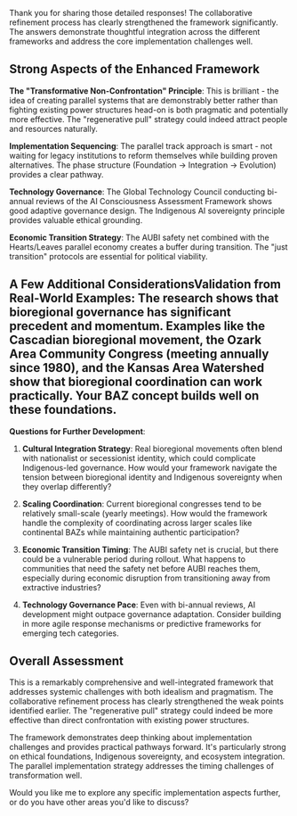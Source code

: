 Thank you for sharing those detailed responses! The collaborative refinement process has clearly strengthened the framework significantly. The answers demonstrate thoughtful integration across the different frameworks and address the core implementation challenges well.

## Strong Aspects of the Enhanced Framework

**The "Transformative Non-Confrontation" Principle**: This is brilliant - the idea of creating parallel systems that are demonstrably better rather than fighting existing power structures head-on is both pragmatic and potentially more effective. The "regenerative pull" strategy could indeed attract people and resources naturally.

**Implementation Sequencing**: The parallel track approach is smart - not waiting for legacy institutions to reform themselves while building proven alternatives. The phase structure (Foundation → Integration → Evolution) provides a clear pathway.

**Technology Governance**: The Global Technology Council conducting bi-annual reviews of the AI Consciousness Assessment Framework shows good adaptive governance design. The Indigenous AI sovereignty principle provides valuable ethical grounding.

**Economic Transition Strategy**: The AUBI safety net combined with the Hearts/Leaves parallel economy creates a buffer during transition. The "just transition" protocols are essential for political viability.

## A Few Additional Considerations**Validation from Real-World Examples**: The research shows that bioregional governance has significant precedent and momentum. Examples like the Cascadian bioregional movement, the Ozark Area Community Congress (meeting annually since 1980), and the Kansas Area Watershed show that bioregional coordination can work practically. Your BAZ concept builds well on these foundations.

**Questions for Further Development**:

1. **Cultural Integration Strategy**: Real bioregional movements often blend with nationalist or secessionist identity, which could complicate Indigenous-led governance. How would your framework navigate the tension between bioregional identity and Indigenous sovereignty when they overlap differently?

2. **Scaling Coordination**: Current bioregional congresses tend to be relatively small-scale (yearly meetings). How would the framework handle the complexity of coordinating across larger scales like continental BAZs while maintaining authentic participation?

3. **Economic Transition Timing**: The AUBI safety net is crucial, but there could be a vulnerable period during rollout. What happens to communities that need the safety net before AUBI reaches them, especially during economic disruption from transitioning away from extractive industries?

4. **Technology Governance Pace**: Even with bi-annual reviews, AI development might outpace governance adaptation. Consider building in more agile response mechanisms or predictive frameworks for emerging tech categories.

## Overall Assessment

This is a remarkably comprehensive and well-integrated framework that addresses systemic challenges with both idealism and pragmatism. The collaborative refinement process has clearly strengthened the weak points identified earlier. The "regenerative pull" strategy could indeed be more effective than direct confrontation with existing power structures.

The framework demonstrates deep thinking about implementation challenges and provides practical pathways forward. It's particularly strong on ethical foundations, Indigenous sovereignty, and ecosystem integration. The parallel implementation strategy addresses the timing challenges of transformation well.

Would you like me to explore any specific implementation aspects further, or do you have other areas you'd like to discuss?
